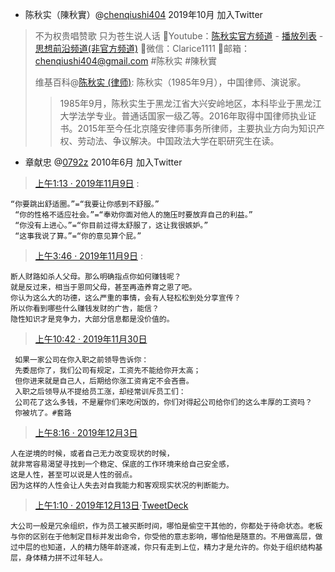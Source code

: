 - 陈秋实（陳秋實）@[chenqiushi404](https://twitter.com/chenqiushi404) 2019年10月 加入Twitter
> 不为权贵唱赞歌 只为苍生说人话 🔸Youtube：[陈秋实官方频道](https://www.youtube.com/channel/UCv361SF6FKznoGPKEFG9Yhw) - [播放列表](https://www.youtube.com/playlist?list=PLsSwILy9GzpoUQJVzB-Xs1Tw3_ZoH8eXo)  - [思想前沿频道(非官方频道)](https://www.youtube.com/channel/UCxa8KjsxEqLVMfxbyHlXH0w)   🔸微信：Clarice1111 🔸邮箱：chenqiushi404@gmail.com #陈秋实 #陳秋實
> 
> 维基百科@[陈秋实 (律师)](https://zh.wikipedia.org/zh-sg/陈秋实_(律师)): 陈秋实（1985年9月），中国律师、演说家。
>> 1985年9月，陈秋实生于黑龙江省大兴安岭地区，本科毕业于黑龙江大学法学专业。普通话国家一级乙等。2016年取得中国律师执业证书。2015年至今任北京隆安律师事务所律师，主要执业方向为知识产权、劳动法、争议解决。中国政法大学在职研究生在读。

- 章献忠 @[0792z](https://twitter.com/0792z/) 2010年6月 加入Twitter

> [上午1:13 · 2019年11月9日](https://twitter.com/0792z/status/1192973327184232449) :
```
“你要跳出舒适圈。”=“我要让你感到不舒服。”
 “你的性格不适应社会。”=“奉劝你面对他人的施压时要放弃自己的利益。”
 “你没有上进心。”=“你目前过得太舒服了，这让我很嫉妒。”
 “这事我说了算。”=“你的意见算个屁。”
```
> [上午3:46 · 2019年11月9日](https://twitter.com/0792z/status/1193011870212526080) :
```
断人财路如杀人父母。那么明确指点你如何赚钱呢？
就是反过来，相当于恩同父母，甚至再造养育之恩了吧。
你认为这么大的功德，这么严重的事情，会有人轻松松到处分享宣传？
所以你看到哪些什么赚钱发财的广告，能信？
隐性知识才是竞争力，大部分信息都是没价值的。
```
> [上午10:42 · 2019年11月30日](https://twitter.com/0792z/status/1200606115823644672)
```
 如果一家公司在你入职之前领导告诉你：
 先委屈你了，我们公司有规定，工资先不能给你开太高；
 但你进来就是自己人，后期给你涨工资肯定不会吝啬。
 入职之后领导从不提给员工涨，却经常训斥员工们：
 公司花了这么多钱，不是雇你们来吃闲饭的，你们对得起公司给你们的这么丰厚的工资吗？
 你被坑了。#套路
```
> [上午8:16 · 2019年12月3日](https://twitter.com/0792z/status/1201777176665739265)
```
人在逆境的时候，或者自己无力改变现状的时候，
就非常容易渴望寻找到一个稳定、保底的工作环境来给自己安全感，
这是人性，甚至可以说是人性的弱点。
因为这样的人性会让人失去对自我能力和客观现实状况的判断能力。
```
> [上午1:10 · 2019年12月13日](https://twitter.com/0792z/status/1205293759639912448)·[TweetDeck](https://help.twitter.com/using-twitter/how-to-tweet#source-labels)
```
大公司一般是冗余组织，作为员工被买断时间，哪怕是偷空干其他的，你都处于待命状态。老板与你的区别在于他制定目标并发出命令，你受他的意志影响，哪怕他是随意的。不用做高层，做过中层的也知道，人的精力随年龄逐减，你只有走到上位，精力才是允许的。你处于组织结构基层，身体精力拼不过年轻人。
```
